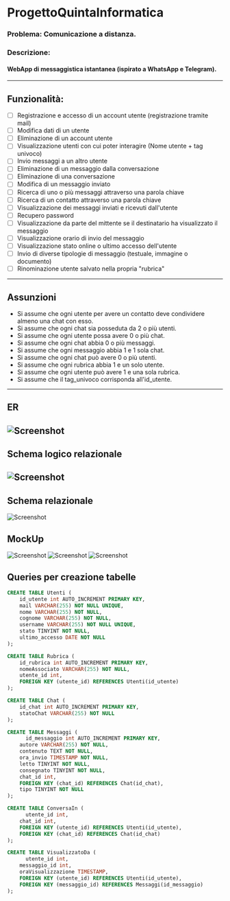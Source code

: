# ProgettoQuintaInformatica

### Problema: Comunicazione a distanza.
### Descrizione:
#### WebApp di messaggistica istantanea (ispirato a WhatsApp e Telegram).
---
## Funzionalità:
- [ ] Registrazione e accesso di un account utente (registrazione tramite mail)
- [ ] Modifica dati di un utente
- [ ] Eliminazione di un account utente
- [ ] Visualizzazione utenti con cui poter interagire (Nome utente + tag univoco)
- [ ] Invio messaggi a un altro utente
- [ ] Eliminazione di un messaggio dalla conversazione
- [ ] Eliminazione di una conversazione
- [ ] Modifica di un messaggio inviato
- [ ] Ricerca di uno o più messaggi attraverso una parola chiave
- [ ] Ricerca di un contatto attraverso una parola chiave
- [ ] Visualizzazione dei messaggi inviati e ricevuti dall'utente
- [ ] Recupero password
- [ ] Visualizzazione da parte del mittente se il destinatario ha visualizzato il messaggio
- [ ] Visualizzazione orario di invio del messaggio
- [ ] Visualizzazione stato online o ultimo accesso dell'utente
- [ ] Invio di diverse tipologie di messaggio (testuale, immagine o documento)
- [ ] Rinominazione utente salvato nella propria "rubrica"
---
## Assunzioni
- Si assume che ogni utente per avere un contatto deve condividere almeno una chat con esso.
- Si assume che ogni chat sia posseduta da 2 o più utenti.
- Si assume che ogni utente possa avere 0 o più chat.
- Si assume che ogni chat abbia 0 o più messaggi.
- Si assume che ogni messaggio abbia 1 e 1 sola chat.
- Si assume che ogni chat può avere 0 o più utenti.
- Si assume che ogni rubrica abbia 1 e un solo utente.
- Si assume che ogni utente può avere 1 e una sola rubrica.
- Si assume che il tag_univoco corrisponda all'id_utente.
---
## ER
![Screenshot](./Readme/ERChatApp.png)
---
## Schema logico relazionale
![Screenshot](./Readme/SchemaLogicoRelazionale.PNG)
---

## Schema relazionale
![Screenshot](./Readme/SchemaRelazionale.png)

## MockUp
![Screenshot](./Slide1.jpg)
![Screenshot](./Slide2.PNG)
![Screenshot](./Slide3.PNG)

## Queries per creazione tabelle
```sql
CREATE TABLE Utenti (
    id_utente int AUTO_INCREMENT PRIMARY KEY, 
    mail VARCHAR(255) NOT NULL UNIQUE,
    nome VARCHAR(255) NOT NULL,
    cognome VARCHAR(255) NOT NULL,
    username VARCHAR(255) NOT NULL UNIQUE,
    stato TINYINT NOT NULL,
    ultimo_accesso DATE NOT NULL
);

CREATE TABLE Rubrica (
    id_rubrica int AUTO_INCREMENT PRIMARY KEY,
    nomeAssociato VARCHAR(255) NOT NULL,
    utente_id int,
    FOREIGN KEY (utente_id) REFERENCES Utenti(id_utente)
);

CREATE TABLE Chat (
    id_chat int AUTO_INCREMENT PRIMARY KEY,
    statoChat VARCHAR(255) NOT NULL
);

CREATE TABLE Messaggi (
	  id_messaggio int AUTO_INCREMENT PRIMARY KEY,
    autore VARCHAR(255) NOT NULL,
    contenuto TEXT NOT NULL,
    ora_invio TIMESTAMP NOT NULL,
    letto TINYINT NOT NULL,
    consegnato TINYINT NOT NULL,
    chat_id int,
    FOREIGN KEY (chat_id) REFERENCES Chat(id_chat),
    tipo TINYINT NOT NULL
);

CREATE TABLE ConversaIn (
	  utente_id int,
    chat_id int,
    FOREIGN KEY (utente_id) REFERENCES Utenti(id_utente),
    FOREIGN KEY (chat_id) REFERENCES Chat(id_chat)
);

CREATE TABLE VisualizzatoDa (
	  utente_id int,
    messaggio_id int,
    oraVisualizzazione TIMESTAMP,
    FOREIGN KEY (utente_id) REFERENCES Utenti(id_utente),
    FOREIGN KEY (messaggio_id) REFERENCES Messaggi(id_messaggio)
);
```
